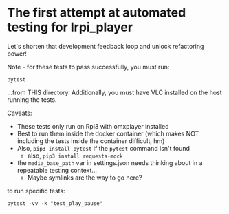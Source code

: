# The first attempt at automated testing for lrpi_player

Let's shorten that development feedback loop and unlock refactoring power!

Note - for these tests to pass successfully, you must run:

```
pytest
```

...from THIS directory. Additionally, you must have VLC installed on the host running the tests.

Caveats:

- These tests only run on Rpi3 with omxplayer installed
- Best to run them inside the docker container (which makes NOT including the tests inside the container difficult, hm)
- Also, `pip3 install pytest` if the `pytest` command isn't found
  - also, `pip3 install requests-mock`
- the `media_base_path` var in settings.json needs thinking about in a repeatable testing context...
  - Maybe symlinks are the way to go here?

to run specific tests:

```
pytest -vv -k "test_play_pause"
```

